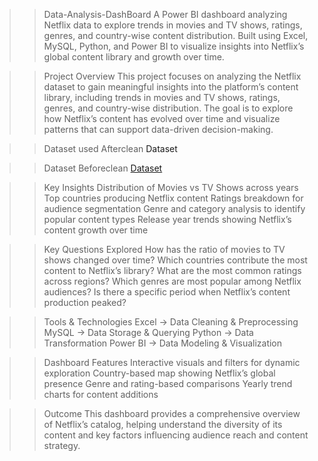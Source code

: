 >>Data-Analysis-DashBoard
A Power BI dashboard analyzing Netflix data to explore trends in movies and TV shows, ratings, genres, and country-wise content distribution. Built using Excel, MySQL, Python, and Power BI to visualize insights into Netflix’s global content library and growth over time.

>>Project Overview
This project focuses on analyzing the Netflix dataset to gain meaningful insights into the platform’s content library, including trends in movies and TV shows, ratings, genres, and country-wise distribution. The goal is to explore how Netflix’s content has evolved over time and visualize patterns that can support data-driven decision-making.

>>Dataset used Afterclean
<a herf="https://github.com/ChanderKadari/Data-Analysis-DashBoard/blob/main/netfilx_data.xlsx%20%20After%20cleaning">Dataset</a>


>>Dataset Beforeclean
<a href="https://github.com/ChanderKadari/Data-Analysis-DashBoard/blob/main/netflix_titles_Before_cleaning.csv">Dataset </a>

>>Key Insights
Distribution of Movies vs TV Shows across years
Top countries producing Netflix content
Ratings breakdown for audience segmentation
Genre and category analysis to identify popular content types
Release year trends showing Netflix’s content growth over time

>>Key Questions Explored
How has the ratio of movies to TV shows changed over time?
Which countries contribute the most content to Netflix’s library?
What are the most common ratings across regions?
Which genres are most popular among Netflix audiences?
Is there a specific period when Netflix’s content production peaked?

>>Tools & Technologies
Excel → Data Cleaning & Preprocessing
MySQL → Data Storage & Querying
Python → Data Transformation
Power BI → Data Modeling & Visualization

>>Dashboard Features
Interactive visuals and filters for dynamic exploration
Country-based map showing Netflix’s global presence
Genre and rating-based comparisons
Yearly trend charts for content additions

>>Outcome
This dashboard provides a comprehensive overview of Netflix’s catalog, helping understand the diversity of its content and key factors influencing audience reach and content strategy.
